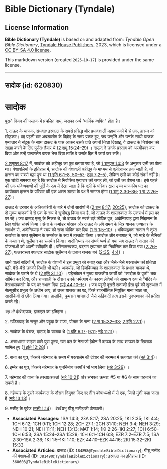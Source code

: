 # Bible Dictionary (Tyndale)

## License Information

**Bible Dictionary (Tyndale)** is based on and adapted from: _Tyndale Open Bible Dictionary_, [Tyndale House Publishers](https://tyndaleopenresources.com/), 2023, which is licensed under a [CC BY-SA 4.0 license](https://creativecommons.org/licenses/by-sa/4.0/legalcode.en).

This markdown version (created `2025-10-17`) is provided under the same license.



--------------------------------

## सादोक (id: 620830)

सादोक
=====

पुराने नियम की पस्तक में प्रचलित नाम, जसका अर्थ "धार्मिक व्यक्ति" होता है।

1\. दाऊद के याजक, संभवतः इस्राएल के सबसे प्रसिद्ध और प्रभावशाली महायाजकों में से एक, हारून को छोड़कर। वह पहली बार अबशालोम के विद्रोह के समय प्रकट हुए, जब उन्होंने और उनके साथी याजक एब्यातार ने संदूक के साथ दाऊद के पास आकर उसके प्रति अपनी निष्ठा दिखाई, वे दाऊद के निर्वासन को साझा करने के लिए पूर्णतः तैयार थे ([2 शमू 15:24–29](https://ref.ly/2Sam15:24-2Sam15:29)) । दाऊद ने उनके प्रस्ताव को अस्वीकार कर दिया और उन्हें यरूशलेम वापस भेज दिया ताकि वे उसके हित में कार्य कर सकें।

[2 शमूएल 8:17](https://ref.ly/2Sam8:17) में, सादोक को अहीतूब का पुत्र बताया गया है, जो [1 शमूएल 14:3](https://ref.ly/1Sam14:3) के अनुसार एली का पोता था। वंशावलियों के इतिहास में, सादोक की वंशावली अहीतूब के माध्यम से एलीआजर तक जाती है, जो हारून का सबसे बड़ा पुत्र था ([1 इति 6:1–8, 50–53](https://ref.ly/1Chr6:1-1Chr6:8,1Chr6:50-1Chr6:53); [एज्रा 7:2–5](https://ref.ly/Ezra7:2-Ezra7:5)), लेकिन एली का कोई संदर्भ नहीं है। एक छोटी समस्या यह है कि सादोक ने निर्वासित एब्यातार की जगह ली, जो एली का वंशज था। इसे पहले की एक भविष्यवाणी की पूर्ति के रूप में देखा जाता है कि एली के परिवार द्वारा उच्च याजकीय पद का कार्यकाल हारून के परिवार की एक अलग शाखा के पक्ष में समाप्त होगा ([1 शमू 2:30–36](https://ref.ly/1Sam2:30-1Sam2:36); [1 रा 2:26–27](https://ref.ly/1Kgs2:26-1Kgs2:27))।

दाऊद के दरबार के अधिकारियों के बारे मे दोनों सारांशों में ([2 शमू 8:17](https://ref.ly/2Sam8:17); [20:25](https://ref.ly/2Sam20:25)), सादोक को दाऊद के दो मुख्य याजकों में से एक के रूप में सूचीबद्ध किया गया है, जो दाऊद के शासनकाल के उत्तरार्ध में इस पद पर रहे। जब दाऊद मृत्यु के निकट थे, तो दाऊद के सबसे बड़े जीवित पुत्र, अदोनिय्याह द्वारा सिंहासन के लिए शक्ति संघर्ष किया। सेना के कमांडर योआब और दाऊद के लंबे समय के मित्र याजक एब्यातार के समर्थन से, अदोनिय्याह ने स्वयं को राजा घोषित कर दिया ([1 रा 1:5–10](https://ref.ly/1Kgs1:5-1Kgs1:10)) । भविष्यद्वक्ता नातान ने तुरंत बतशेबा के साथ सुलैमान के समर्थक के रूप में हस्तक्षेप किया। सादोक और बनायाह ने, जो भाड़े के सैनिकों के कप्तान थे, सुलैमान का समर्थन किया। अदोनिय्याह का संघर्ष व्यर्थ हो गया जब दाऊद ने नातान की योजनाओं को अपनी स्वीकृति दी। परिणामस्वरूप, बदनाम एब्यातार को निर्वासित कर दिया गया ([2:26–27](https://ref.ly/1Kgs2:26-1Kgs2:27)), फलस्वरूप वफादार सादोक सुलैमान के प्रधान याजक बने ([2:35](https://ref.ly/1Kgs2:35); [4:4](https://ref.ly/1Kgs4:4)) ।

आने वाली सदियों में, सादोक के वंशजों ने इस प्रभुत्व को बनाए रखा और जैसे\-जैसे यरूशलेम की प्रतिष्ठा बढ़ी, वैसे\-वैसे उनकी स्थिति भी बढ़ी। अजर्याह, जो हिजकिय्याह के शासनकाल के प्रधान याजक थे, सादोक के घराने के थे ([2 इति 31:10](https://ref.ly/2Chr31:10)) । यहेजकेल ने मुख्य याजकीय कार्यों को “सादोक के पुत्रों” तक सीमित कर दिया, और राजशाही के दौरान उनके धर्मत्याग के कारण लेवियों को सामान्य रूप से “मंदिर के देखभालकर्ता” के पद पर स्थान दिया ([यहे 44:10–16](https://ref.ly/Ezek44:10-Ezek44:16)) । जब यहूदी दूसरी शताब्दी ईसा पूर्व की शुरुआत में सेल्यूसीड प्रभुत्व के अधीन आए, तो उच्च याजक का पद, जिसे राजनीतिक नियुक्ति माना जाता था, सादोकियों से छीन लिया गया। हालांकि, कुमरान वाचावाले जैसे रूढ़िवादी तत्व इसके पुनःस्थापन की प्रतीक्षा करते रहे।

*यह भी देखें* दाऊद; इस्राएल का इतिहास।

2\. उज्जियाह के ससुर और यहूदा के राजा, योताम के नाना ([2 रा 15:32–33](https://ref.ly/2Kgs15:32-2Kgs15:33); [2 इति 27:1](https://ref.ly/2Chr27:1))।

3\. सादोक के वंशज, दाऊद के याजक थे ([1 इति 6:12](https://ref.ly/1Chr6:12); [9:11](https://ref.ly/1Chr9:11); [नहे 11:11](https://ref.ly/Neh11:11))।

4\. असाधारण साहस वाले युवा पुरुष, उस दल के नेता जो हेब्रोन में दाऊद के साथ शाऊल के खिलाफ शामिल हुए ([1 इति 12:28](https://ref.ly/1Chr12:28))।

5\. बाना का पुत्र, जिसने नहेम्याह के समय में यरूशलेम की दीवार की मरम्मत में सहायता की ([नहे 3:4](https://ref.ly/Neh3:4))।

6\. इम्मेर का पुत्र, जिसने नहेम्याह के पुनर्निर्माण कार्यों में भी भाग लिया ([नहे 3:29](https://ref.ly/Neh3:29)) ।

7\. नहेम्याह की वाचा के हस्ताक्षरकर्ता ([नहे 10:21](https://ref.ly/Neh10:21)) और संभवतः क्रमशः \#5 या \#6 के साथ पहचाने जा सकते हैं।

8\. नहेम्याह के दूसरे कार्यकाल के दौरान नियुक्त किए गए तीन कोषाध्यक्षों में से एक, जिन्हें मुंशी कहा जाता है ([नहे 13:13](https://ref.ly/Neh13:13))।

9\. मसीह के पूर्वज ([मत्ती 1:14](https://ref.ly/Matt1:14))। *देखें* प्रभु यीशु मसीह की वंशावली।

* **Associated Passages:** 1SA 14:3; 2SA 8:17; 2SA 20:25; 1KI 2:35; 1KI 4:4; 1CH 6:12; 1CH 9:11; 1CH 12:28; 2CH 27:1; 2CH 31:10; NEH 3:4; NEH 3:29; NEH 10:21; NEH 11:11; NEH 13:13; MAT 1:14; 1KI 2:26–1KI 2:27; 1CH 6:50–1CH 6:53; 2SA 15:24–2SA 15:29; 1CH 6:1–1CH 6:8; EZR 7:2–EZR 7:5; 1SA 2:30–1SA 2:36; 1KI 1:5–1KI 1:10; EZK 44:10–EZK 44:16; 2KI 15:32–2KI 15:33
* **Associated Articles:** दाऊद (ID: `184898@TyndaleBibleDictionary`); यीशु मसीह की वंशावली (ID: `381490@TyndaleBibleDictionary`); इस्राएल का इतिहास  (ID: `368603@TyndaleBibleDictionary`)


